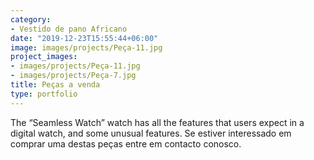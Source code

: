 ```yaml
---
category:
- Vestido de pano Africano
date: "2019-12-23T15:55:44+06:00"
image: images/projects/Peça-11.jpg
project_images:
- images/projects/Peça-11.jpg
- images/projects/Peça-7.jpg
title: Peças a venda
type: portfolio
---
```


The “Seamless Watch” watch has all the features that users expect in a digital watch, and some unusual features. Se estiver interessado em comprar uma destas peças entre em contacto conosco.


